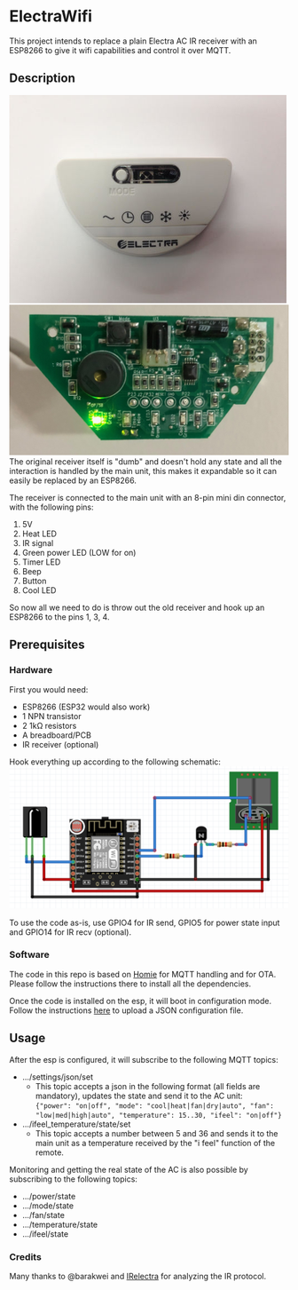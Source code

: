 # ElectraWifi
This project intends to replace a plain Electra AC IR receiver with an ESP8266 to give it wifi capabilities and control it over MQTT.

## Description
![](images/receiver2.jpg)
![](images/receiver.jpg)
The original receiver itself is "dumb" and doesn't hold any state and all the interaction is handled by the main unit, this makes it expandable so it can easily be replaced by an ESP8266.

The receiver is connected to the main unit with an 8-pin mini din connector, with the following pins:

1. 5V
2. Heat LED
3. IR signal
4. Green power LED (LOW for on)
5. Timer LED
6. Beep
7. Button
8. Cool LED

So now all we need to do is throw out the old receiver and hook up an ESP8266 to the pins 1, 3, 4.

## Prerequisites
### Hardware
First you would need:
- ESP8266 (ESP32 would also work)
- 1 NPN transistor
- 2 1kΩ resistors
- A breadboard/PCB
- IR receiver (optional)

Hook everything up according to the following schematic:
![](images/schematic.png)

To use the code as-is, use GPIO4 for IR send, GPIO5 for power state input and GPIO14 for IR recv (optional).

### Software
The code in this repo is based on [Homie](https://github.com/homieiot/homie-esp8266) for MQTT handling and for OTA.
Please follow the instructions there to install all the dependencies.

Once the code is installed on the esp, it will boot in configuration mode. Follow the instructions [here](https://homieiot.github.io/homie-esp8266/docs/2.0.0/configuration/json-configuration-file/) to upload a JSON configuration file.

## Usage
After the esp is configured, it will subscribe to the following MQTT topics:
- .../settings/json/set 
  - This topic accepts a json in the following format (all fields are mandatory), updates the state and send it to the AC unit:   
  `{"power": "on|off", "mode": "cool|heat|fan|dry|auto", "fan": "low|med|high|auto", "temperature": 15..30, "ifeel": "on|off"}`
- .../ifeel_temperature/state/set
  - This topic accepts a number between 5 and 36 and sends it to the main unit as a temperature received by the "i feel" function of the remote.
  
Monitoring and getting the real state of the AC is also possible by subscribing to the following topics:
- .../power/state
- .../mode/state
- .../fan/state
- .../temperature/state
- .../ifeel/state


### Credits
Many thanks to @barakwei and [IRelectra](https://github.com/barakwei/IRelectra) for analyzing the IR protocol.
